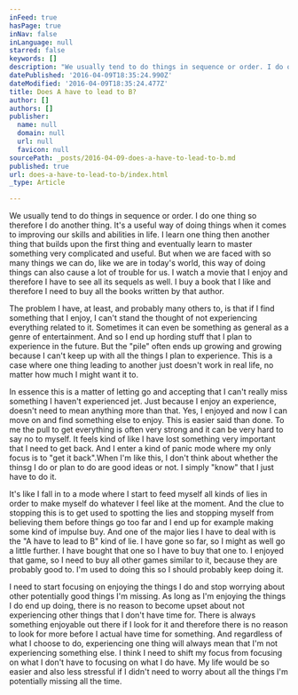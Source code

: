 ```yaml
---
inFeed: true
hasPage: true
inNav: false
inLanguage: null
starred: false
keywords: []
description: "We usually tend to do things in sequence or order. I do one\nthing so therefore I do another thing. It’s a useful way of doing things when\nit comes to improving our skills and abilities in life. I learn one thing then\nanother thing that builds upon the first thing and eventually learn to master\nsomething very complicated and useful. But when we are faced with so many\nthings we can do, like we are in today’s world, this way of doing things can\nalso cause a lot of trouble for us. I watch a movie that I enjoy and therefore\nI have to see all its sequels as well. I buy a book that I like and therefore I\nneed to buy all the books written by that author. "
datePublished: '2016-04-09T18:35:24.990Z'
dateModified: '2016-04-09T18:35:24.477Z'
title: Does A have to lead to B?
author: []
authors: []
publisher:
  name: null
  domain: null
  url: null
  favicon: null
sourcePath: _posts/2016-04-09-does-a-have-to-lead-to-b.md
published: true
url: does-a-have-to-lead-to-b/index.html
_type: Article

---
```

We usually tend to do things in sequence or order. I do one
thing so therefore I do another thing. It's a useful way of doing things when
it comes to improving our skills and abilities in life. I learn one thing then
another thing that builds upon the first thing and eventually learn to master
something very complicated and useful. But when we are faced with so many
things we can do, like we are in today's world, this way of doing things can
also cause a lot of trouble for us. I watch a movie that I enjoy and therefore
I have to see all its sequels as well. I buy a book that I like and therefore I
need to buy all the books written by that author. 

The problem I have, at least, and probably many others to,
is that if I find something that I enjoy, I can't stand the thought of not
experiencing everything related to it. Sometimes it can even be something as
general as a genre of entertainment. And so I end up hording stuff that I plan
to experience in the future. But the "pile" often ends up growing and growing
because I can't keep up with all the things I plan to experience. This is a
case where one thing leading to another just doesn't work in real life, no
matter how much I might want it to.

In essence this is a matter of letting go and accepting that
I can't really miss something I haven't experienced jet. Just because I enjoy
an experience, doesn't need to mean anything more than that. Yes, I enjoyed and
now I can move on and find something else to enjoy. This is easier said than
done. To me the pull to get everything is often very strong and it can be very
hard to say no to myself. It feels kind of like I have lost something very
important that I need to get back. And I enter a kind of panic mode where my
only focus is to "get it back".When I'm
like this, I don't think about whether the thinsg I do or plan to do are good
ideas or not. I simply "know" that I just have to do it. 

It's like I fall in to a mode where I start to feed myself all
kinds of lies in order to make myself do whatever I feel like at the moment.
And the clue to stopping this is to get used to spotting the lies and stopping
myself from believing them before things go too far and I end up for example
making some kind of impulse buy. And one of the major lies I have to deal with
is the "A have to lead to B" kind of lie. I have gone so far, so I might as
well go a little further. I have bought that one so I have to buy that one to.
I enjoyed that game, so I need to buy all other games similar to it, because
they are probably good to. I'm used to doing this so I should probably keep
doing it.

I need to start focusing on enjoying the things I
do and stop worrying about other potentially good things I'm missing. As long
as I'm enjoying the things I do end up doing, there is no reason to become
upset about not experiencing other things that I don't have time for. There is
always something enjoyable out there if I look for it and therefore there is no
reason to look for more before I actual have time for something. And regardless
of what I choose to do, experiencing one thing will always mean that I'm not
experiencing something else. I think I need to shift my focus from focusing on
what I don't have to focusing on what I do have. My life would be so easier and
also less stressful if I didn't need to worry about all the things I'm
potentially missing all the time.